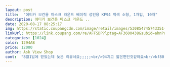 ```yaml
---
layout: post 
title:  "에티카 보건용 마스크 라운드 베이직 성인용 KF94 백색 소형, 1개입, 10개" 
description: 에티카 보건용 마스크 라운드 ..
date: 2020-08-17 08:25:17 
img: https://static.coupangcdn.com/image/retail/images/530854745743351-1425614b-e03a-4e2b-bb35-a1ebb5404bfe.jpg 
linkUrl: https://link.coupang.com/re/AFFSDP?lptag=AF3600438&subid=ahnPublicAsk&pageKey=1712206987&itemId=2913921479&vendorItemId=70902614110&traceid=V0-113-6dd54327caf44f25 
categories: [1024] 
color: 1294AB 
price: 12000 
author: Ask View Shop 
cont:  "8월1일에 받았는데 늦은 리뷰네요;;;;;<br/>94치고 얇은편인것같아요<br/>kf80 아××라이트핏 소형<br/>kf94 국x 소형<br/>kf94 노×× 중형<br/>kf94 에티카 라운드 베이직 소형<br/>kf94 에티카 베이직 소형<br/>kf94 웰클x 소형<br/><br/>개학준비로 가을준비로 아이꺼 소형 조금씩사고있는데<br/>공적으로 산 일반소형들은 너무커서 쓸수가없어서 더군다나 부리형이아닌 3단접힘은 커서 아예 쓸수가 없어서 코로나터지기전 미세먼지땜 샀던것들로 버티고있었는데 가을대비 이제 슬슬 또 아이꺼는 사모아야겠어용<br/>그것말곤 베이직.<br/>라운드베이직 다 똑같은것 같아요<br/>그래서 미세먼지나 코로나로 부터 더 보호받는 느낌이예요ㅎㅎ<br/>그리고 사실 마스크는 입 코만 가려지만 된다고 생각해요.<br/>.<br/><br/>그전에는 에티카 베이직이었는데요.<br/><br/>꺼냈을때부터 다른것들보다 보드랍고 말랑했고요<br/>다들아시겠지만 일반소형보다는 훨씬커요<br/>대체 이게 어떻게 얼작어른여성이 맞는다고 후기올리시는지... <br/>.<br/><br/>비교사진보시면 옆모습 좀더 감싸고 있어요.<br/><br/>소형 사 봤어요 저는 편한데 남들이 볼 때 굉장히 불편 할 것 같아요<br/>아에× 보다 에티카 소형이 얼작9살 한테 잘맞네요<br/>아이가 귀도 안아프고 숨쉬기도 편안.<br/>김서림도없고<br/>얼굴 작은 여성분 충분히 쓸 수 있을것 같아요<br/>얼굴 작은편 아닌 여자인데<br/>에티카 더사고싶어요ㅠㅠ<br/>에티카 이번에도 성공했어요.<br/>2번째 구매입니다ㅎㅎ<br/>에티카 잘맞으니 뺀찌안먹게 주기적으로 한번씩 구매해야죠<br/>에티카는 안묶어도 코 들뜸없이 맞네요<br/>우리아이에겐 맞춤형인듯 딱좋아요.<br/><br/>웰킵× 소형이랑 아에× 소형은 끈을 살짝묶어야 얼굴에 딱붙고요<br/>위아래 여백이 많은건 제가 얼굴이 슈퍼사이즈로ㅜ얼굴에 살이 많아서 그래요<br/>이번에는 에티카 라운드 베이직이네요.<br/><br/>이어밴드도 귀가 아프지 않고 일반 3단 마스크보다 편해요ㅋㅋ<br/>입을 쭉 내밀어봐도 많이 닿지 않고 닿을락말락?해요<br/>저의 개인적 느낌입니다푸하하하<br/>저희아이 진짜 얼작초딩인데... <br/><br/>저희아이가 쓰는 마스크예요.<br/>점점 늘어나는 새부리형 마스크입니다.<br/><br/>저희아이도 에티카가 젤좋데요<br/>전 처음이자 마지막 구매로 다시 중형으로 넘어갑니다ㅋㅋ... <br/>.<br/><br/>좋다고 하네요ㅎㅎ<br/>중형은 너무 얼굴을 많이 가리고 더워서<br/>중형이 크다 하시는 여성분들 도전 해보세요... <br/>.<br/><br/>카페나 다른 후기에는 얼굴 작은 성인여성이여도 절대 못 쓴다던데<br/>키1217살아이구요.<br/> 일반소형은 답답하다고 싫어해서 어쩌다보니 새부리형으로만 구매하게 되었어요ㅎㅎ<br/>한개 써버려서... <br/>반품도 못하고... <br/>... <br/>열심히 쓰고 다닙니당<br/>후기에 성인이 쓴건 없는 것 같아서 올려요ㅎㅎ<br/>" 
---
```

